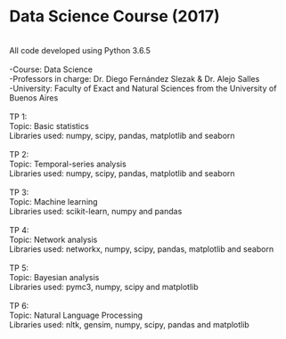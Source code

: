 # Data Science Course (2017) 
<br />
All code developed using Python 3.6.5 <br />
<br />
-Course: Data Science <br />
-Professors in charge: Dr. Diego Fernández Slezak & Dr. Alejo Salles <br />
-University: Faculty of Exact and Natural Sciences from the University of Buenos Aires <br />
<br />
TP 1: <br />
Topic: Basic statistics <br />
Libraries used: numpy, scipy, pandas, matplotlib and seaborn <br />
<br />
TP 2: <br />
Topic: Temporal-series analysis <br />
Libraries used: numpy, scipy, pandas, matplotlib and seaborn <br />
<br />
TP 3: <br />
Topic: Machine learning <br />
Libraries used: scikit-learn, numpy and pandas <br />
<br />
TP 4: <br />
Topic: Network analysis <br />
Libraries used: networkx, numpy, scipy, pandas, matplotlib and seaborn <br />
<br />
TP 5: <br />
Topic: Bayesian analysis <br />
Libraries used: pymc3, numpy, scipy and matplotlib <br />
<br />
TP 6: <br />
Topic: Natural Language Processing <br />
Libraries used: nltk, gensim, numpy, scipy, pandas and matplotlib <br />
